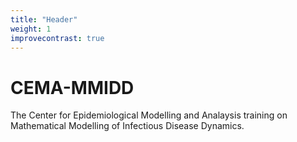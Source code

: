 ```yaml
---
title: "Header"
weight: 1
improvecontrast: true
---
```


# CEMA-MMIDD

The Center for Epidemiological Modelling and Analaysis training on Mathematical Modelling of Infectious Disease Dynamics.
